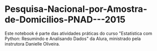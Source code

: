 # Pesquisa-Nacional-por-Amostra-de-Domicilios-PNAD---2015
Este notebook é parte das atividades práticas do curso "Estatística com Python: Resumindo e Analisando Dados" da Alura, ministrado pela instrutora Danielle Oliveira.
